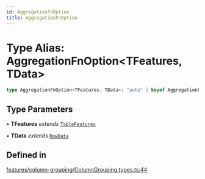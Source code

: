 ```yaml
---
id: AggregationFnOption
title: AggregationFnOption
---
```


# Type Alias: AggregationFnOption\<TFeatures, TData\>

```ts
type AggregationFnOption<TFeatures, TData>: "auto" | keyof AggregationFns | BuiltInAggregationFn | AggregationFn<TFeatures, TData>;
```

## Type Parameters

• **TFeatures** *extends* [`TableFeatures`](tablefeatures.md)

• **TData** *extends* [`RowData`](rowdata.md)

## Defined in

[features/column-grouping/ColumnGrouping.types.ts:44](https://github.com/TanStack/table/blob/main/packages/table-core/src/features/column-grouping/ColumnGrouping.types.ts#L44)
